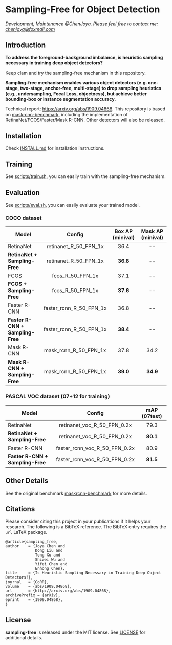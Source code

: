 # Sampling-Free for Object Detection

*Development, Maintenance @ChenJoya. Please feel free to contact me: chenjoya@foxmail.com*

## Introduction

**To address the foreground-background imbalance, is heuristic sampling necessary in training deep object detectors?** 

Keep clam and try the sampling-free mechanism in this repository. 

**Sampling-free mechanism enables various object detectors (e.g. one-stage, two-stage, anchor-free, multi-stage) to drop sampling heuristics (e.g., undersampling, Focal Loss, objectness), but achieve better bounding-box or instance segmentation accuracy.**

Technical report: https://arxiv.org/abs/1909.04868. This repository is based on [maskrcnn-benchmark](https://github.com/facebookresearch/maskrcnn-benchmark), including the implementation of RetinaNet/FCOS/Faster/Mask R-CNN. Other detectors will also be released.

## Installation

Check [INSTALL.md](INSTALL.md) for installation instructions.

## Training
See [scripts/train.sh](https://github.com/ChenJoya/sampling-free/blob/master/scripts/train.sh), you can easily train with the sampling-free mechanism.

## Evaluation
See [scripts/eval.sh](https://github.com/ChenJoya/sampling-free/blob/master/scripts/eval.sh), you can easily evaluate your trained model.

### COCO dataset

Model | Config | Box AP (minival) | Mask AP (minival) |
--- |:---:|:---:|:---:|
RetinaNet | retinanet_R_50_FPN_1x | 36.4 | -- |
**RetinaNet + Sampling-Free** | retinanet_R_50_FPN_1x | **36.8** | -- |
FCOS | fcos_R_50_FPN_1x | 37.1 | -- |
**FCOS + Sampling-Free** | fcos_R_50_FPN_1x | **37.6** | -- |
Faster R-CNN | faster_rcnn_R_50_FPN_1x | 36.8 | -- |
**Faster R-CNN + Sampling-Free** | faster_rcnn_R_50_FPN_1x | **38.4** | -- |
Mask R-CNN | mask_rcnn_R_50_FPN_1x | 37.8 | 34.2 |
**Mask R-CNN + Sampling-Free** | mask_rcnn_R_50_FPN_1x | **39.0** | **34.9** |

### PASCAL VOC dataset (07+12 for training)

Model | Config | mAP (07test) |
--- |:---:|:---:|
RetinaNet | retinanet_voc_R_50_FPN_0.2x | 79.3 |
**RetinaNet + Sampling-Free** | retinanet_voc_R_50_FPN_0.2x | **80.1** |
Faster R-CNN | faster_rcnn_voc_R_50_FPN_0.2x | 80.9 |
**Faster R-CNN + Sampling-Free** | faster_rcnn_voc_R_50_FPN_0.2x | **81.5** |

## Other Details
See the original benchmark [maskrcnn-benchmark](https://github.com/facebookresearch/maskrcnn-benchmark) for more details.

## Citations
Please consider citing this project in your publications if it helps your research. The following is a BibTeX reference. The BibTeX entry requires the `url` LaTeX package.

```
@article{sampling_free,
author    = {Joya Chen and
             Dong Liu and
             Tong Xu and
             Shiwei Wu and
             Yifei Chen and
             Enhong Chen},
title     = {Is Heuristic Sampling Necessary in Training Deep Object Detectors?},
journal   = {CoRR},
volume    = {abs/1909.04868},
url       = {http://arxiv.org/abs/1909.04868},
archivePrefix = {arXiv},
eprint    = {1909.04868},
}
```

## License

**sampling-free** is released under the MIT license. See [LICENSE](https://github.com/ChenJoya/sampling-free/blob/master/LICENSE) for additional details.
